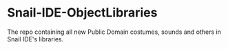 # Snail-IDE-ObjectLibraries
The repo containing all new Public Domain costumes, sounds and others in Snail IDE's libraries.
